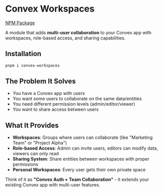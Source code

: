 # Convex Workspaces

[NPM Package](https://www.npmjs.com/package/convex-workspaces)

A module that adds **multi-user collaboration** to your Convex app with workspaces, role-based access, and sharing capabilities.

## Installation

```bash
pnpm i convex-workspaces
```

## The Problem It Solves

- You have a Convex app with users
- You want some users to collaborate on the same data/entities
- You need different permission levels (admin/editor/viewer)
- You want to share access between users



## What It Provides

- **Workspaces**: Groups where users can collaborate (like "Marketing Team" or "Project Alpha")
- **Role-based Access**: Admin can invite users, editors can modify data, viewers can only read
- **Sharing System**: Share entities between workspaces with proper permissions
- **Personal Workspaces**: Every user gets their own private space

Think of it as **"Convex Auth + Team Collaboration"** - it extends your existing Convex app with multi-user features.